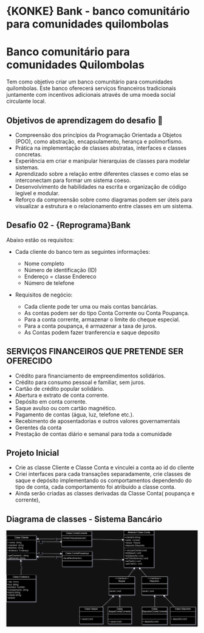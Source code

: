 # {KONKE} Bank - banco comunitário para comunidades quilombolas

# Banco comunitário para comunidades Quilombolas

Tem como objetivo criar um banco comunitário para comunidades quilombolas. Este banco oferecerá serviços financeiros tradicionais juntamente com incentivos adicionais através de uma moeda social circulante local.

## Objetivos de aprendizagem do desafio 🎯
 - Compreensão dos princípios da Programação Orientada a Objetos (POO), como abstração, encapsulamento, herança e polimorfismo.
 - Prática na implementação de classes abstratas, interfaces e classes concretas.
 - Experiência em criar e manipular hierarquias de classes para modelar sistemas.
 - Aprendizado sobre a relação entre diferentes classes e como elas se interconectam para formar um sistema coeso.
 - Desenvolvimento de habilidades na escrita e organização de código legível e modular.
 - Reforço da compreensão sobre como diagramas podem ser úteis para visualizar a estrutura e o relacionamento entre classes em um sistema.

## Desafio 02 - {Reprograma}Bank
 
Abaixo estão os requisitos:
* Cada cliente do banco tem as seguintes informações:
  - Nome completo
  - Número de identificação (ID)
  - Endereço = classe Endereco
  - Número de telefone

* Requisitos de negócio:
  - Cada cliente pode ter uma ou mais contas bancárias.  
  - As contas podem ser do tipo Conta Corrente ou Conta Poupança.
  - Para a conta corrente, armazenar o limite do cheque especial.
  - Para a conta poupança, é armazenar a taxa de juros.
  - As Contas podem fazer tranferencia e saque deposito 

## SERVIÇOS FINANCEIROS QUE PRETENDE SER OFERECIDO

- Crédito para financiamento de empreendimentos solidários.
- Crédito para consumo pessoal e familiar, sem juros.
- Cartão de crédito popular solidário.
- Abertura e extrato de conta corrente.
- Depósito em conta corrente.
- Saque avulso ou com cartão magnético.
- Pagamento de contas (água, luz, telefone etc.).
- Recebimento de aposentadorias e outros valores governamentais
- Gerentes da conta
- Prestação de contas diário e semanal para toda a comunidade


## Projeto Inicial 
- Crie as classe Cliente e Classe Conta  e vinculei a conta ao id do cliente
- Criei interfaces para cada transações separadamente, crie classes de saque e depósito implementando os comportamentos dependendo do tipo de conta, cada comportamento foi atribuido a classe conta.
- Ainda serão criadas as classes derivadas da Classe Conta( poupança e corrente), 

## Diagrama de classes - Sistema Bancário

![Diagrama de classes - Sistema bancário(projeto piloto)](<docs/diagrama - sistemaBancarip.drawio.png>)